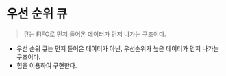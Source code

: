 # 우선 순위 큐

> 큐는 FIFO로 먼저 들어온 데이터가 먼저 나가는 구조이다.

- 우선 순위 큐는 먼저 들어온 데이터가 아닌, 우선순위가 높은 데이터가 먼저 나가는 구조이다.
- 힙을 이용하여 구현한다.

